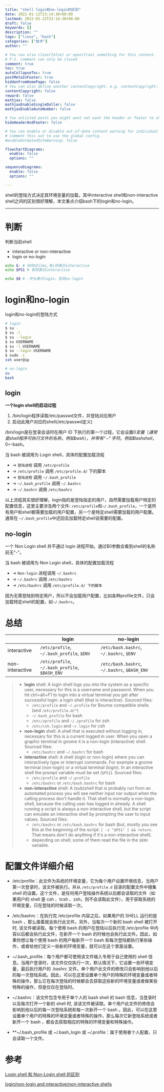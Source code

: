 ```yaml
---
title: "shell login和no-login的区别"
date: 2022-01-12T23:14:38+08:00
lastmod: 2022-01-22T23:14:38+08:00
draft: false
keywords: []
description: ""
tags: ["linux", "bash"]
categories: ["技术"]
author: ""

# You can also close(false) or open(true) something for this content.
# P.S. comment can only be closed
comment: true
toc: true
autoCollapseToc: true
postMetaInFooter: true
hiddenFromHomePage: false
# You can also define another contentCopyright. e.g. contentCopyright: "This is another copyright."
contentCopyright: false
reward: false
mathjax: false
mathjaxEnableSingleDollar: false
mathjaxEnableAutoNumber: false

# You unlisted posts you might want not want the header or footer to show
hideHeaderAndFooter: false

# You can enable or disable out-of-date content warning for individual post.
# Comment this out to use the global config.
#enableOutdatedInfoWarning: false

flowchartDiagrams:
  enable: false
  options: ""

sequenceDiagrams: 
  enable: false
  options: ""

---
```


shell的登陆方式决定其环境变量的加载，其中interactive shell和non-interactive shell之间的区别很好理解，本文重点介绍bash下的login和no-login。

<!--more-->

---

# 判断

判断当前shell

- interactive or non-interactive
- login or no-login

```bash
echo $- # 569XZilms,有i则表示interactive
echo $PS1 # 有则表示interactive

echo $0 # -开头表示login，否则no-login
```





# login和no-login

login和no-login的登陆方式

```bash
# login
$ su - 
$ su -l 
$ su --login 
$ su USERNAME - 
$ su -l USERNAME 
$ su --login USERNAME 
$ sudo -i
ssh user@ip

# no-login
su 
bash
```

## login

**一个login shell的启动过程**

1. /bin/login程序读取/etc/passwd文件，并登陆对应用户
2. 启动此用户对应的shell(/etc/passwd定义)

/bin/login是在登录会话时在用户 ID 下执行的第一个过程，它会设置$0变量（通常是 shell 程序可执行文件的名称，例如 bash），并带有“-”字符。例如Bash shell，$0=-bash。

当 bash 被调用为 Login shell，具体的配置加载流程

- -> `登陆进程` 调用 `/etc/profile`
- -> `/etc/profile` 调用 `/etc/profile.d/` 下的脚本
- -> `登陆进程` 调用 `~/.bash_profile`
- -> `~/.bash_profile` 调用 `~/.bashrc`
- -> `~/.bashrc` 调用 `/etc/bashrc`

以上流程其实很好理解，login指的是登陆指定的用户，自然需要加载用户特定的配置信息，这里主要涉及两个文件: `/etc/profile`和`~/.bash_profile`，一个是所有用户和shell都需要加载的用户配置，另一个是特定shell需要加载的用户配置。通常在 `~/.bash_profile`中还回去加载特定shell说需要的配置。



## no-login

一个 Non Login shell 并不通过 login 进程开始。通过$0参数会看到shell的名称前无"-"。

当 bash 被调用为 Non Login shell，具体的配置加载流程

- -> `Non-login` 进程调用 `~/.bashrc`
- -> `~/.bashrc` 调用 `/etc/bashrc`
- -> `/etc/bashrc` 调用 `/etc/profile.d/ 下的脚本`

因为无需登陆到特定用户，所以不会加载用户配置，比如各种profile文件，只会加载特定shell的配置，如`~/.bashrc`。

# 总结

|                 | login                                          | no-login                                     |
| --------------- | ---------------------------------------------- | -------------------------------------------- |
| interactive     | `/etc/profile`, `~/.bash_profile`, `$ENV`      | `/etc/bash.bashrc`, `~/.bashrc`, `$ENV`      |
| non-interactive | `/etc/profile`, `~/.bash_profile`, `$BASH_ENV` | `/etc/bash.bashrc`, `~/.bashrc`, `$BASH_ENV` |



> - **login** shell: A login shell logs you into the system as a specific user, necessary for this is a username and password. When you hit ctrl+alt+F1 to login into a virtual terminal you get after successful login: a login shell (that is interactive). Sourced files:
>   - `/etc/profile` and `~/.profile` for Bourne compatible shells (and `/etc/profile.d/*`)
>   - `~/.bash_profile` for bash
>   - `/etc/zprofile` and `~/.zprofile` for zsh
>   - `/etc/csh.login` and `~/.login` for csh
> - **non-login** shell: A shell that is executed without logging in, necessary for this is a current logged in user. When you open a graphic terminal in gnome it is a non-login (interactive) shell. Sourced files:
>   - `/etc/bashrc` and `~/.bashrc` for bash
> - **interactive** shell: A shell (login or non-login) where you can interactively type or interrupt commands. For example a gnome terminal (non-login) or a virtual terminal (login). In an interactive shell the prompt variable must be set (`$PS1`). Sourced files:
>   - `/etc/profile` and `~/.profile`
>   - `/etc/bashrc` or `/etc/bash.bashrc` for bash
> - **non-interactive** shell: A (sub)shell that is probably run from an automated process you will see neither input nor output when the calling process don't handle it. That shell is normally a non-login shell, because the calling user has logged in already. A shell running a script is always a non-interactive shell, but the script can emulate an interactive shell by prompting the user to input values. Sourced files:
>   - `/etc/bashrc` or `/etc/bash.bashrc` for bash (but, mostly you see this at the beginning of the script: `[ -z "$PS1" ] && return`. That means don't do anything if it's a non-interactive shell).
>   - depending on shell; some of them read the file in the `$ENV` variable.

# 配置文件详细介绍

- /etc/profile：此文件为系统的环境变量，它为每个用户设置环境信息，当用户第一次登录时，该文件被执行。并从 `/etc/profile.d` 目录的配置文件中搜集 shell 的设置。这个文件，是任何用户登陆操作系统以后都会读取的文件（如果用户的 shell 是 csh 、tcsh 、zsh，则不会读取此文件），用于获取系统的环境变量，只在登陆的时候读取一次。

- /etc/bashrc：在执行完 /etc/profile 内容之后，如果用户的 SHELL 运行的是 bash ，那么接着就会执行此文件。另外，当每次一个新的 bash shell 被打开时, 该文件被读取。每个使用 bash 的用户在登陆以后执行完 /etc/profile 中内容以后都会执行此文件，在新开一个 bash 的时候也会执行此文件。因此，如果你想让每个使用 bash 的用户每新开一个 bash 和每次登陆都执行某些操作，或者给他们定义一些新的环境变量，就可以在这个里面设置。

- ~/.bash_profile：每个用户都可使用该文件输入专用于自己使用的 shell 信息。当用户登录时，该文件仅仅执行一次，默认情况下，它设置一些环境变量，最后执行用户的 .bashrc 文件。单个用户此文件的修改只会影响到他以后的每一次登陆系统。因此，可以在这里设置单个用户的特殊的环境变量或者特殊的操作，那么它在每次登陆的时候都会去获取这些新的环境变量或者做某些特殊的操作，但是仅仅在登陆时。

- ~/.bashrc：该文件包含专用于单个人的 bash shell 的 bash 信息，当登录时以及每次打开一个新的 shell 时, 该该文件被读取。单个用户此文件的修改会影响到他以后的每一次登陆系统和每一次新开一个 bash 。因此，可以在这里设置单个用户的特殊的环境变量或者特殊的操作，那么每次它新登陆系统或者新开一个 bash ，都会去获取相应的特殊的环境变量和特殊操作。

- **~/.bash_profile 或 ~/.bash_login 或 ~/.profile：属于使用者个人配置，只会读取一个文件。



# 参考

[Login shell 和 Non-Login shell 的区别](https://halysl.github.io/2020/04/02/Login-shell-和-Non-Login-shell-的区别/)

[login/non-login and interactive/non-interactive shells](https://unix.stackexchange.com/questions/170493/login-non-login-and-interactive-non-interactive-shells)
